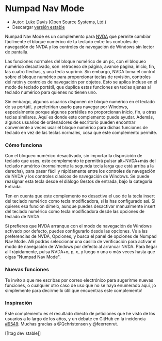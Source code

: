 # Numpad Nav Mode #

* Autor: Luke Davis (Open Source Systems, Ltd.)
* Descargar [versión estable][1]

Numpad Nav Mode es un complemento para [NVDA](https://nvaccess.org) que
permite cambiar fácilmente el bloque numérico de tu teclado entre los
controles de navegación de NVDA y los controles de navegación de Windows sin
lector de pantalla.

Las funciones normales del bloque numérico de un pc, con el bloqueo numérico
desactivado, son: retroceso de página, avance página, inicio, fin, las
cuatro flechas, y una tecla suprimir. Sin embargo, NVDA toma el control
sobre el bloque numérico para proporcionar teclas de revisión, controles del
ratón y controles de navegación por objetos. Esto se aplica incluso en el
modo de teclado portátil, que duplica estas funciones en teclas ajenas al
teclado numérico para quienes no tienen uno.

Sin embargo, algunos usuarios disponen de bloque numérico en el teclado de
su portátil, y preferirían usarlo para navegar por Windows, especialmente
porque algunos portátiles no proporcionan inicio, fin, u otras teclas
similares. Aquí es donde este complemento puede ayudar. Además, algunos
usuarios de ordenadores de escritorio pueden encontrar conveniente a veces
usar el bloque numérico para dichas funciones de teclado en vez de las
teclas normales, cosa que este complemento permite.

### Cómo funciona

Con el bloqueo numérico desactivado, sin importar la disposición de teclado
que uses, este complemento te permitirá pulsar alt+NVDA+más del teclado
numérico (normalmente la segunda tecla larga que está arriba a la derecha),
para pasar fácil y rápidamente entre los controles de navegación de NVDA y
los controles clásicos de navegación de Windows. Se puede reasignar esta
tecla desde el diálogo Gestos de entrada, bajo la categoría Entrada.

Ten en cuenta que este complemento no desactiva el uso de la tecla insert
del teclado numérico como tecla modificadora, si la has configurado así. Si
quieres esa función dímelo, aunque puedes desactivar manualmente insert del
teclado numérico como tecla modificadora desde las opciones de teclado de
NVDA.

Si prefieres que NVDA arranque con el modo de navegación de Windows activado
por defecto, puedes configurarlo desde las opciones. Ve a las preferencias
de NVDA, Opciones, y busca el panel de opciones de Numpad Nav Mode. Allí
podrás seleccionar una casilla de verificación para activar el modo de
navegación de Windows por defecto al arrancar NVDA. Para llegar allí
rápidamente, pulsa NVDA+n, p, o, y luego n una o más veces hasta que oigas
"Numpad Nav Mode".

### Nuevas funciones

Te invito a que me escribas por correo electrónico para sugerirme nuevas
funciones, o cualquier otro caso de uso que no se haya enumerado aquí, ¡o
simplemente para decirme lo útil que encuentras este complemento!

### Inspiración

Este complemento es el resultado directo de peticiones que he visto de los
usuarios a lo largo de los años, y un debate en GitHub en la incidencia
[#9549](https://github.com/nvaccess/nvda/issues/9549). Muchas gracias a
@Qchristensen y @feerrenrut.

[[!tag dev stable]]

[1]: https://addons.nvda-project.org/files/get.php?file=numpadNav
